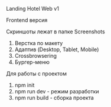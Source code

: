 Landing Hotel Web v1


Frontend версия

Скриншоты лежат в папке Screenshots

1. Верстка по макету
2. Адаптив (Desktop, Tablet, Mobile)
3. Crossbrowsering
4. Бургер-меню


Для работы с проектом
1. npm init
2. npm run dev - режим разработки
3. npm run build - сборка проекта
